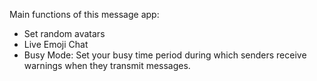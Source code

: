 Main functions of this message app:
- Set random avatars
- Live Emoji Chat
- Busy Mode: Set your busy time period during which senders receive warnings when they transmit messages.
